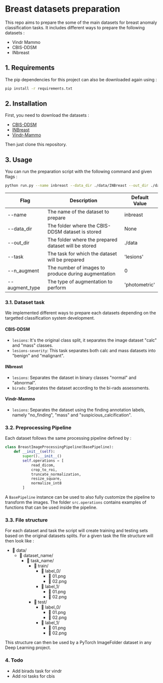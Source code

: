 # Breast datasets preparation

This repo aims to prepare the some of the main datasets for breast anomaly classification tasks.
It includes different ways to prepare the following datasets : 

- Vindr Mammo
- CBIS-DDSM
- INbreast

## 1. Requirements

The pip dependencies for this project can also be downloaded again using :

```bash
pip install -r requirements.txt
```

## 2. Installation

First, you need to download the datasets :

- [CBIS-DDSM](https://www.cancerimagingarchive.net/collection/cbis-ddsm/)
- [INBreast](https://www.kaggle.com/datasets/tommyngx/inbreast2012)
- [Vindr-Mammo](https://physionet.org/content/vindr-mammo/)

Then just clone this repository.

## 3. Usage

You can run the preparation script with the following command and given flags : 

```bash
python run.py --name inbreast --data_dir ./data/INBreast --out_dir ./data --task lesions
```

| Flag                  | Description                                                                                                       | Default Value   |
|-----------------------|-------------------------------------------------------------------------------------------------------------------|-----------------|
| --name                | The name of the dataset to prepare                                                                                | inbreast        |
| --data_dir            | The folder where the CBIS-DDSM dataset is stored                                                                  | None            |
| --out_dir             | The folder where the prepared dataset will be stored                                                              | ./data          |
| --task                | The task for which the dataset will be prepared                                                                   | 'lesions'       |
| --n_augment           | The number of images to produce during augmentation                                                               | 0               |
| --augment_type        | The type of augmentation to perform                                                                               | 'photometric'   |


### 3.1. Dataset task

We implemented different ways to prepare each datasets depending on the targetted classification system development.

#### CBIS-DDSM
- ```lesions```: It's the original class split, it separates the image dataset "calc" and "mass" classes.
- ```lesions-severity```: This task separates both calc and mass datasets into "benign" and "malignant".

#### INbreast
- ```lesions```: Separates the dataset in binary classes "normal" and "abnormal".
- ```birads```: Separates the dataset according to the bi-rads assessments.

#### Vindr-Mammo
- ```lesions```: Separates the dataset using the finding annotation labels, namely "no_finding", "mass" and "suspicious_calcification".

### 3.2. Preprocessing Pipeline

Each dataset follows the same processing pipeline defined by :

```python
class BreastImageProcessingPipeline(BasePipeline):
    def __init__(self):
        super().__init__()
        self.operations = [
            read_dicom,
            crop_to_roi,
            truncate_normalization,
            resize_square,
            normalize_int8
        ]
```

A ```BasePipeline``` instance can be used to also fully customize the pipeline to transform the images.
The folder ```src.operations``` contains examples of functions that can be used inside the pipeline. 

### 3.3. File structure

For each dataset and task the script will create training and testing sets based on the original datasets splits. For a given task the file structure will then look like :

- 📂 data/
    - 📂 dataset_name/
        - 📂 task_name/
            - 📂 train/
                - 📂 label_0/
                    - 📄 01.png
                    - 📄 02.png
                - 📂 label_1/
                    - 📄 01.png
                    - 📄 02.png
            - 📂 test/
                - 📂 label_0/
                    - 📄 01.png
                    - 📄 02.png
                - 📂 label_1/
                    - 📄 01.png
                    - 📄 02.png

This structure can then be used by a PyTorch ImageFolder dataset in any Deep Learning project.


### 4. Todo

- Add birads task for vindr
- Add roi tasks for cbis